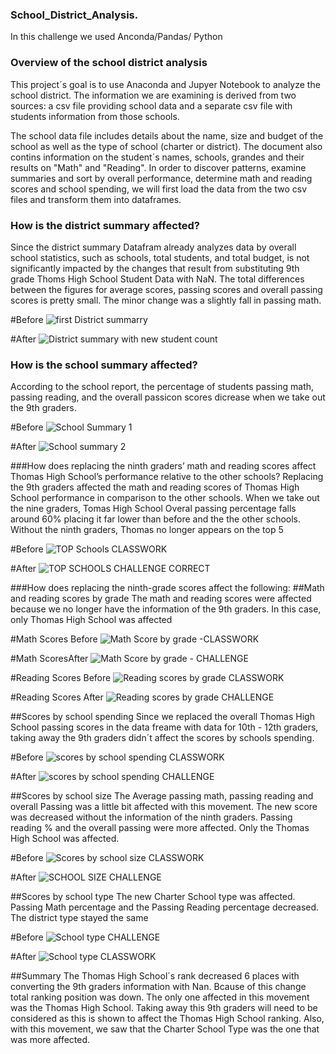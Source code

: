 ### School_District_Analysis.

In this challenge we used Anconda/Pandas/ Python

### Overview of the school district analysis
This project´s goal is to use Anaconda and Jupyer Notebook to analyze the school district. The information we are examining is derived from two sources: a csv file providing school data and a separate csv file with students information from those schools. 

The school data file includes details about the name, size and budget of the school as well as the type of school (charter or district). The document also contins information on the student´s names, schools, grandes and their results on "Math" and "Reading". In order to discover patterns, examine summaries and sort by overall performance, determine math and reading scores and school spending, we will first load the data from the two csv files and transform them into dataframes.

### How is the district summary affected?
Since the district summary Datafram already analyzes data by overall school statistics, such as schools, total students, and total budget, is not significantly impacted by the changes that result from substituting 9th grade Thoms High School Student Data with NaN. The total differences between the figures for average scores, passing scores and overall passing scores is pretty small. The minor change was a slightly fall in passing math.

#Before
![first District summarry](https://user-images.githubusercontent.com/108194577/180679511-7896f587-a9cc-4c44-a1f1-4507efa2a5be.PNG)

#After
![District summary with new student count](https://user-images.githubusercontent.com/108194577/180679536-9a2d8545-69e8-4c66-9c50-5b2d9963c0c1.PNG)

### How is the school summary affected?
According to the school report, the percentage of students passing math, passing reading, and the overall passicon scores dicrease when we take out the 9th graders. 

#Before
![School Summary 1](https://user-images.githubusercontent.com/108194577/180696727-3b1956f6-795a-4b07-92c8-07563f8b1b9b.PNG)

#After
![School summary 2](https://user-images.githubusercontent.com/108194577/180696760-3c605d83-858d-4736-8bb7-d2cf4a42609f.PNG)



###How does replacing the ninth graders’ math and reading scores affect Thomas High School’s performance relative to the other schools?
Replacing the 9th graders affected the math and reading scores of Thomas High School performance in comparison to the other schools. When we take out the nine graders, Tomas High School Overal passing percentage falls around 60% placing it far lower than before and the the other schools. Without the ninth graders, Thomas no longer appears on the top 5

#Before
![TOP Schools CLASSWORK ](https://user-images.githubusercontent.com/108194577/180697434-bbde2e2a-20a8-4d50-a548-60ded59963a6.PNG)

#After
![TOP SCHOOLS CHALLENGE CORRECT](https://user-images.githubusercontent.com/108194577/180697451-3f83d08f-abd1-4d6e-8b65-b985b29f712e.PNG)

###How does replacing the ninth-grade scores affect the following:
##Math and reading scores by grade
The math and reading scores were affected because we no longer have the information of the 9th graders.  In this case, only Thomas High School was affected

#Math Scores Before 
![Math Score by grade -CLASSWORK](https://user-images.githubusercontent.com/108194577/180697914-d78bed2e-f5e2-4ae4-bf40-288f85e704c6.PNG)

#Math ScoresAfter
![Math Score by grade - CHALLENGE](https://user-images.githubusercontent.com/108194577/180697937-8d8f80a2-5a84-43fe-bd24-70fbb5d4c5da.PNG)

#Reading Scores Before
![Reading scores by grade CLASSWORK](https://user-images.githubusercontent.com/108194577/180698191-c28a900d-15b8-4c2b-80d9-055a98c7f743.PNG)

#Reading Scores After
![Reading scores by grade CHALLENGE](https://user-images.githubusercontent.com/108194577/180698144-cc63304c-4f22-42c2-8610-5b0bcb500c17.PNG)

##Scores by school spending
Since we replaced the overall Thomas High School passing scores in the data freame with data for 10th - 12th graders, taking away the 9th graders didn´t affect the scores by schools spending.

#Before
![scores by school spending CLASSWORK](https://user-images.githubusercontent.com/108194577/180698617-1e7e3846-8122-4b94-8b30-1b88e99a3ec0.PNG)

#After
![scores by school spending CHALLENGE](https://user-images.githubusercontent.com/108194577/180698630-2dd80d7e-8e40-4bc8-be0d-dbb590eb61f9.PNG)

##Scores by school size
The Average passing math, passing reading and overall Passing was a little bit affected with this movement. The new score was decreased without the information of the ninth graders. Passing reading % and the overall passing were more affected.
Only the Thomas High School was affected.

#Before
![Scores by school size CLASSWORK](https://user-images.githubusercontent.com/108194577/180699714-c51f4247-fe19-402f-be25-b7df65c813e1.PNG)

#After
![SCHOOL SIZE CHALLENGE](https://user-images.githubusercontent.com/108194577/180699726-4697675b-0891-42ea-9f80-c0c7aae44ff1.PNG)

##Scores by school type
The new Charter School type was affected.  Passing Math percentage and the Passing Reading percentage decreased.
The district type stayed the same

#Before
![School type CHALLENGE](https://user-images.githubusercontent.com/108194577/180700139-46b1e546-6311-4ba4-a527-772b488d21d4.PNG)

#After
![School type CLASSWORK](https://user-images.githubusercontent.com/108194577/180700152-9a781b41-035d-481f-a003-e7499186ab75.PNG)

##Summary
The Thomas High School´s rank decreased 6 places with converting the 9th graders information with Nan. Bcause of this change total ranking position was down. The only one affected in this movement was the Thomas High School.
Taking away this 9th graders will need to be considered as this is shown to affect the Thomas High School ranking. 
Also, with this movement, we saw that the Charter School Type was the one that was more affected. 
